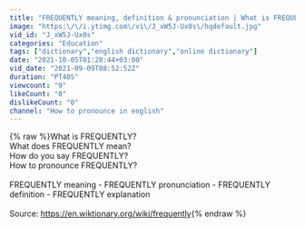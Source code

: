 ```yaml
---
title: "FREQUENTLY meaning, definition & pronunciation | What is FREQUENTLY? | How to say FREQUENTLY"
image: "https:\/\/i.ytimg.com\/vi\/J_xW5J-Ux0s\/hqdefault.jpg"
vid_id: "J_xW5J-Ux0s"
categories: "Education"
tags: ["dictionary","english dictionary","online dictionary"]
date: "2021-10-05T01:28:44+03:00"
vid_date: "2021-09-09T08:52:52Z"
duration: "PT40S"
viewcount: "9"
likeCount: "0"
dislikeCount: "0"
channel: "How to pronounce in english"
---
```

{% raw %}What is FREQUENTLY?<br />What does FREQUENTLY mean?<br />How do you say FREQUENTLY?<br />How to pronounce FREQUENTLY?<br /><br />FREQUENTLY meaning - FREQUENTLY pronunciation - FREQUENTLY definition - FREQUENTLY explanation<br /><br />Source: <a rel="nofollow" target="blank" href="https://en.wiktionary.org/wiki/frequently">https://en.wiktionary.org/wiki/frequently</a>{% endraw %}
